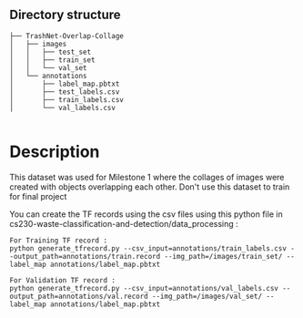 
## Directory structure
```
├── TrashNet-Overlap-Collage
│   ├── images
│   │   ├── test_set
│   │   ├── train_set
│   │   └── val_set
│   └── annotations
│       ├── label_map.pbtxt
│       ├── test_labels.csv
│       ├── train_labels.csv
│       └── val_labels.csv        


```

# Description

This dataset was used for Milestone 1 where the collages of images were created with objects overlapping each other.
Don't use this dataset to train for final project

You can create the TF records using the csv files using this python file in cs230-waste-classification-and-detection/data_processing :

```
For Training TF record :
python generate_tfrecord.py --csv_input=annotations/train_labels.csv --output_path=annotations/train.record --img_path=/images/train_set/ --label_map annotations/label_map.pbtxt

For Validation TF record :
python generate_tfrecord.py --csv_input=annotations/val_labels.csv --output_path=annotations/val.record --img_path=/images/val_set/ --label_map annotations/label_map.pbtxt
